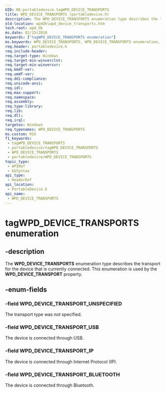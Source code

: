 ```yaml
---
UID: NE:portabledevice.tagWPD_DEVICE_TRANSPORTS
title: WPD_DEVICE_TRANSPORTS (portabledevice.h)
description: The WPD_DEVICE_TRANSPORTS enumeration type describes the transport for the device that is currently connected. This enumeration is used by the WPD_DEVICE_TRANSPORT property.
old-location: wpddk\wpd_device_transports.htm
tech.root: wpd_dk
ms.date: 02/15/2018
keywords: ["tagWPD_DEVICE_TRANSPORTS enumeration"]
ms.keywords: WPD_DEVICE_TRANSPORTS, WPD_DEVICE_TRANSPORTS enumeration, WPD_DEVICE_TRANSPORT_BLUETOOTH, WPD_DEVICE_TRANSPORT_IP, WPD_DEVICE_TRANSPORT_UNSPECIFIED, WPD_DEVICE_TRANSPORT_USB, portabledevice/WPD_DEVICE_TRANSPORTS, portabledevice/WPD_DEVICE_TRANSPORT_BLUETOOTH, portabledevice/WPD_DEVICE_TRANSPORT_IP, portabledevice/WPD_DEVICE_TRANSPORT_UNSPECIFIED, portabledevice/WPD_DEVICE_TRANSPORT_USB, tagWPD_DEVICE_TRANSPORTS, wpddk.wpd_device_transports
req.header: portabledevice.h
req.include-header: 
req.target-type: Windows
req.target-min-winverclnt: 
req.target-min-winversvr: 
req.kmdf-ver: 
req.umdf-ver: 
req.ddi-compliance: 
req.unicode-ansi: 
req.idl: 
req.max-support: 
req.namespace: 
req.assembly: 
req.type-library: 
req.lib: 
req.dll: 
req.irql: 
targetos: Windows
req.typenames: WPD_DEVICE_TRANSPORTS
ms.custom: RS5
f1_keywords:
 - tagWPD_DEVICE_TRANSPORTS
 - portabledevice/tagWPD_DEVICE_TRANSPORTS
 - WPD_DEVICE_TRANSPORTS
 - portabledevice/WPD_DEVICE_TRANSPORTS
topic_type:
 - APIRef
 - kbSyntax
api_type:
 - HeaderDef
api_location:
 - PortableDevice.h
api_name:
 - WPD_DEVICE_TRANSPORTS
---
```


# tagWPD_DEVICE_TRANSPORTS enumeration


## -description

The <b>WPD_DEVICE_TRANSPORTS</b> enumeration type describes the transport for the device that is currently connected. This enumeration is used by the <b>WPD_DEVICE_TRANSPORT</b> property.

## -enum-fields

### -field WPD_DEVICE_TRANSPORT_UNSPECIFIED

The transport type was not specified.

### -field WPD_DEVICE_TRANSPORT_USB

The device is connected through USB.

### -field WPD_DEVICE_TRANSPORT_IP

The device is connected through Internet Protocol (IP).

### -field WPD_DEVICE_TRANSPORT_BLUETOOTH

The device is connected through Bluetooth.


